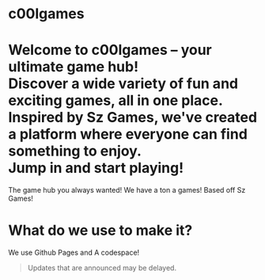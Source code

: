 # c00lgames


Welcome to **c00lgames** – your ultimate game hub!  
Discover a wide variety of fun and exciting games, all in one place.  
Inspired by Sz Games, we've created a platform where everyone can find something to enjoy.  
Jump in and start playing!
=======
The game hub you always wanted!
We have a ton a games!
Based off Sz Games!

# What do we use to make it?
We use Github Pages and A codespace!
> Updates that are announced may be delayed.
